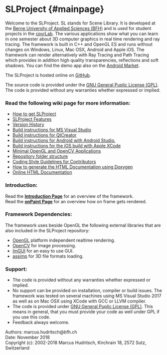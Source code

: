 SLProject                         {#mainpage}
============

<p>
Welcome to the SLProject. SL stands for Scene Library. It is developed at the 
<a href="http://www.bfh.ch/en/studies/bachelor/engineering_and_information_technology/information_technology.html">
Berne University of Applied Sciences (BFH)</a> and is used for student projects in the 
<a href="https://www.cpvrlab.ti.bfh.ch/">cpvrLab</a>. 
The various applications show what you can learn in one semester about 3D computer 
graphics in real time rendering and ray tracing. The framework is built in C++ and 
OpenGL ES and runs without changes on Windows, Linux, Mac OSX, Android and Apple iOS. 
The framework can render alternatively with Ray Tracing and Path Tracing which provides 
in addition high quality transparencies, reflections and soft shadows. You can find the 
demo app also on the <a href="https://play.google.com/store/apps/details?id=ch.fhnw.comgr&amp;feature=search_result#?t=W251bGwsMSwyLDEsImNoLmZobncuY29tZ3IiXQ">Android Market</a>.
</p>

<p>
The SLProject is hosted online on <a href="https://github.com/cpvrlab/SLProject">GitHub</a>.
</p>
<p>
The source code is provided under the <a href="http://www.gnu.org/licenses/gpl.html">GNU General Puplic License (GPL)</a>. 
The code is provided without any warranties whether expressed or implied.
</p>

<h3>Read the following wiki page for more information:</h3>
<ul>
<li><a href="https://github.com/cpvrlab/SLProject/wiki/How-to-clone-SLProject">How to get SLProject</a></li>
<li><a href="https://github.com/cpvrlab/SLProject/wiki/SLProject-Features">SLProject Features</a></li>
<li><a href="https://github.com/cpvrlab/SLProject/wiki/Version-History">Version History</a></li>
<li><a href="https://github.com/cpvrlab/SLProject/wiki/Build-on-Windows-with-VisualStudio">Build instructions for MS Visual Studio</a></li>
<li><a href="https://github.com/cpvrlab/SLProject/wiki/Build-with-QtCreator">Build instructions for QtCreator</a></li>
<li><a href="https://github.com/cpvrlab/SLProject/wiki/Build-for-Android">Build instructions for Android with Android Studio.</a></li>
<li><a href="https://github.com/cpvrlab/SLProject/wiki/Build-for-Apple-iOS">Build instructions for the iOS build with Apple XCode</a></li>
<li><a href="https://github.com/cpvrlab/SLProject/wiki/Minimal-OpenGL-and-OpenCV-apps">Minimal OpenGL and OpenCV Applications</a></li>
<li><a href="https://github.com/cpvrlab/SLProject/wiki/Folder-Structure">Repository folder structure</a></li>
<li><a href="https://github.com/cpvrlab/SLProject/wiki/Coding-Style-Guidelines">Coding Style Guidelines for Contributors</a></li>
<li><a href="https://github.com/cpvrlab/SLProject/wiki/Generate-the-Documentation">How to generate the HTML Documentation using Doxygen</a></li>
<li><a href="http://cpvrlab.github.io/SLProject_doc/html/index.html">Online HTML Documentation</a></li>
</ul>

<h3>Introduction:</h3>
<p>
Read the <a href="md__introduction.html"><b>Introduction Page</b></a> for an overview of the framework.<br>
Read the <a href="md_on_paint.html"><b>onPaint Page</b></a> for an overview how on frame gets rendered.
</p>

<h3>Framework Dependencies:</h3>
The framework uses beside OpenGL the following external libraries that are also included in the SLProject repository:
<ul>
    <li><a href="http://www.opengl.org/">OpenGL</a> platform independent realtime rendering.</li>
    <li><a href="http://www.opencv.org/">OpenCV</a> for image processing.</li>
    <li><a href="https://github.com/ocornut/imgui">ImGUI</a> for an easy to use GUI.</li>
    <li><a href="http://assimp.sourceforge.net/">assimp</a> for 3D file formats loading.</li>
</ul>

<h3>Support:</h3>
<ul>
   <li>The code is provided without any warranties whether expressed or implied.</li>
   <li>No support can be provided on installation, compiler or build issues. The
      framework was tested on several machines using MS Visual Studio 2017 as
      well as on Mac OSX using XCode with GCC or LLVM compiler.
   </li>
   <li>The code is provided under <a href="http://opensource.org/licenses/GPL-3.0">GNU General Puplic License (GPL)</a>. 
      This means in general, that you must provide your code as well under GPL if you 
      use this code.
   </li>
   <li>Feedback always welcome.</li>
</ul>

<p>
Authors: marcus.hudritsch@bfh.ch<br>
Date: November 2018<br>
Copyright (c): 2002-2018 Marcus Hudritsch, Kirchrain 18, 2572 Sutz, Switzerland
</p>
